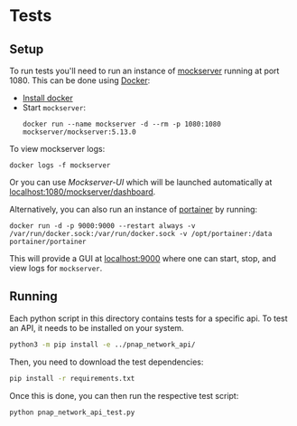 # Tests

## Setup

To run tests you'll need to run an instance of [mockserver](https://github.com/mock-server/mockserver) running at port 1080. This can be done using [Docker](https://www.docker.com/):
- [Install docker](https://www.docker.com/get-started/)
- Start `mockserver`:
   ```
   docker run --name mockserver -d --rm -p 1080:1080 mockserver/mockserver:5.13.0
   ```

To view mockserver logs:
```
docker logs -f mockserver
```

Or you can use *Mockserver-UI* which will be launched automatically at [localhost:1080/mockserver/dashboard](localhost:1080/mockserver/dashboard).

Alternatively, you can also run an instance of [portainer](https://www.portainer.io/) by running:
```
docker run -d -p 9000:9000 --restart always -v /var/run/docker.sock:/var/run/docker.sock -v /opt/portainer:/data portainer/portainer
```
This will provide a GUI at [localhost:9000](localhost:9000) where one can start, stop, and view logs for `mockserver`.

## Running

Each python script in this directory contains tests for a specific api. To test an API, it needs to be installed on your system.
```sh
python3 -m pip install -e ../pnap_network_api/
```

Then, you need to download the test dependencies:
```sh
pip install -r requirements.txt
```

Once this is done, you can then run the respective test script:
```sh
python pnap_network_api_test.py
```